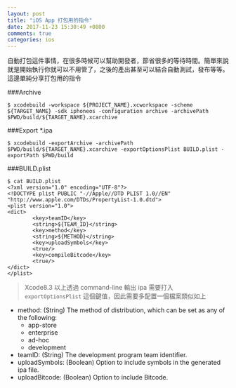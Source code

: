 ```yaml
---
layout: post
title: "iOS App 打包用的指令"
date: 2017-11-23 15:30:49 +0800
comments: true
categories: ios
---
```

自動打包這件事情，在很多時候可以幫助開發者，節省很多的等待時間。簡單來說就是開始執行你就可以不用管了，之後的產出甚至可以結合自動測試，發布等等。這邊單純分享打包用的指令

###Archive

```
$ xcodebuild -workspace ${PROJECT_NAME}.xcworkspace -scheme ${TARGET_NAME} -sdk iphoneos -configuration archive -archivePath $PWD/build/${TARGET_NAME}.xcarchive
```

###Export *.ipa

```
$ xcodebuild -exportArchive -archivePath $PWD/build/${TARGET_NAME}.xcarchive -exportOptionsPlist BUILD.plist -exportPath $PWD/build
```

###BUILD.plist

```
$ cat BUILD.plist
<?xml version="1.0" encoding="UTF-8"?>
<!DOCTYPE plist PUBLIC "-//Apple//DTD PLIST 1.0//EN" "http://www.apple.com/DTDs/PropertyList-1.0.dtd">
<plist version="1.0">
<dict>
        <key>teamID</key>
        <string>${TEAM_ID}</string>
        <key>method</key>
        <string>${METHOD}</string>
        <key>uploadSymbols</key>
        <true/>
        <key>compileBitcode</key>
        <true/>
</dict>
</plist>
```

>Xcode8.3 以上透過 command-line 輸出 ipa 需要打入 `exportOptionsPlist` 這個鍵值，因此需要多配置一個檔案類似如上

* method: (String) The method of distribution, which can be set as any of the following:
	* app-store
	* enterprise
	* ad-hoc
	* development
* teamID: (String) The development program team identifier.
* uploadSymbols: (Boolean) Option to include symbols in the generated ipa file.
* uploadBitcode: (Boolean) Option to include Bitcode.